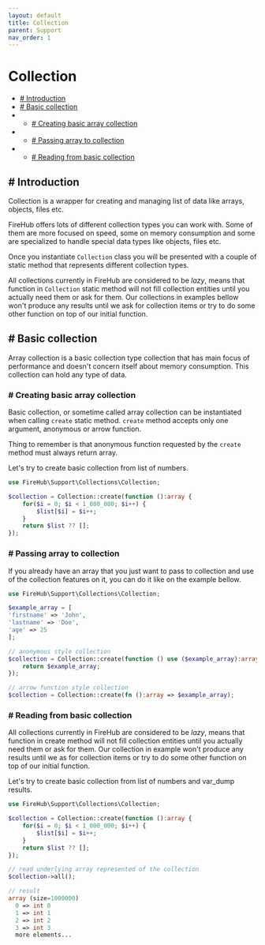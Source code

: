 ```yaml
---
layout: default
title: Collection
parent: Support
nav_order: 1
---
```

# Collection

- [# Introduction](#-introduction)
- [# Basic collection](#-basic-collection)
- - [# Creating basic array collection](#-creating-basic-array-collection)
- - [# Passing array to collection](#-passing-array-to-collection)
- - [# Reading from basic collection](#-reading-from-basic-collection)

## # Introduction

Collection is a wrapper for creating and managing list of data like arrays, objects, files etc.

FireHub offers lots of different collection types you can work with. Some of them are more focused
on speed,  some on memory consumption and some are specialized to handle special data types like
objects, files etc.

Once you instantiate `Collection` class you will be presented with a couple of static method that
represents different collection types.

All collections currently in FireHub are considered to be _lazy_, means that function in `Collection`
static method will not fill collection entities until you actually need them or ask for them.
Our collections in examples bellow won't produce any results until we ask for collection items or try to do
some other function on top of our initial function.

## # Basic collection
Array collection is a basic collection type collection that has main focus of performance
and doesn't concern itself about memory consumption.
This collection can hold any type of data.

### # Creating basic array collection

Basic collection, or sometime called array collection can be instantiated when calling `create` static
method.
`create` method accepts only one argument, anonymous or arrow function.

Thing to remember is that anonymous function requested by the `create` method must always return array.

Let's try to create basic collection from list of numbers.


```php
use FireHub\Support\Collections\Collection;

$collection = Collection::create(function ():array {
    for($i = 0; $i < 1_000_000; $i++) {
        $list[$i] = $i++;
    }
    return $list ?? [];
});
```

### # Passing array to collection

If you already have an array that you just want to pass to collection and use of the collection features
on it, you can do it like on the example bellow.

```php
use FireHub\Support\Collections\Collection;

$example_array = [
'firstname' => 'John',
'lastname' => 'Doe',
'age' => 25
];

// anonymous style collection
$collection = Collection::create(function () use ($example_array):array {
    return $example_array;
});

// arrow function style collection
$collection = Collection::create(fn ():array => $example_array);
```

### # Reading from basic collection

All collections currently in FireHub are considered to be _lazy_, means that function in create method
will not fill collection entities until you actually need them or ask for them.
Our collection in example won't produce any results until we as for collection items or try to do
some other function on top of our initial function.

Let's try to create basic collection from list of numbers and var_dump results.

```php
use FireHub\Support\Collections\Collection;

$collection = Collection::create(function ():array {
    for($i = 0; $i < 1_000_000; $i++) {
        $list[$i] = $i++;
    }
    return $list ?? [];
});

// read underlying array represented of the collection
$collection->all();

// result
array (size=1000000)
  0 => int 0
  1 => int 1
  2 => int 2
  3 => int 3
  more elements...
```
